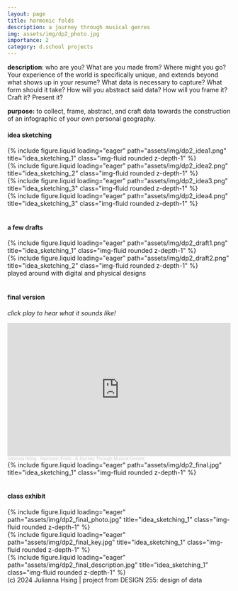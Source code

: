 ```yaml
---
layout: page
title: harmonic folds
description: a journey through musical genres
img: assets/img/dp2_photo.jpg
importance: 2
category: d.school projects
---
```

**description**: who are you? What are you made from? Where might you go? Your experience of the world is specifically unique, and extends beyond what shows up in your resume? What data is necessary to capture? What form should it take? How will you abstract said data? How will you frame it? Craft it? Present it?

**purpose:** to collect, frame, abstract, and craft data towards the construction of an infographic of your own personal geography.

#### **idea sketching**


<div class="row">
    <div class="col-sm mt-3 mt-md-0">
        {% include figure.liquid loading="eager" path="assets/img/dp2_idea1.png" title="idea_sketching_1" class="img-fluid rounded z-depth-1" %}
    </div>
    <div class="col-sm mt-3 mt-md-0">
        {% include figure.liquid loading="eager" path="assets/img/dp2_idea2.png" title="idea_sketching_2" class="img-fluid rounded z-depth-1" %}
    </div>
    <div class="col-sm mt-3 mt-md-0">
        {% include figure.liquid loading="eager" path="assets/img/dp2_idea3.png" title="idea_sketching_3" class="img-fluid rounded z-depth-1" %}
    </div>
    <div class="col-sm mt-3 mt-md-0">
        {% include figure.liquid loading="eager" path="assets/img/dp2_idea4.png" title="idea_sketching_3" class="img-fluid rounded z-depth-1" %}
    </div>
</div>

<br>

#### **a few drafts**
<div class="row">
    <div class="col-sm mt-3 mt-md-0">
        {% include figure.liquid loading="eager" path="assets/img/dp2_draft1.png" title="idea_sketching_1" class="img-fluid rounded z-depth-1" %}
    </div>
    <div class="col-sm mt-3 mt-md-0">
        {% include figure.liquid loading="eager" path="assets/img/dp2_draft2.png" title="idea_sketching_2" class="img-fluid rounded z-depth-1" %}
    </div>
</div>
<div class="caption">
    played around with digital and physical designs
</div>

<br>

#### **final version**
_click play to hear what it sounds like!_
<iframe width="100%" height="300" scrolling="no" frameborder="no" allow="autoplay" src="https://w.soundcloud.com/player/?url=https%3A//api.soundcloud.com/tracks/1946931059&color=%23ff5500&auto_play=false&hide_related=false&show_comments=true&show_user=true&show_reposts=false&show_teaser=true&visual=true"></iframe><div style="font-size: 10px; color: #cccccc;line-break: anywhere;word-break: normal;overflow: hidden;white-space: nowrap;text-overflow: ellipsis; font-family: Interstate,Lucida Grande,Lucida Sans Unicode,Lucida Sans,Garuda,Verdana,Tahoma,sans-serif;font-weight: 100;"><a href="https://soundcloud.com/julianna-hsing" title="Julianna Hsing" target="_blank" style="color: #cccccc; text-decoration: none;">Julianna Hsing</a> · <a href="https://soundcloud.com/julianna-hsing/harmonic-folds-a-journey-through-musical-genres" title="Harmonic Folds - A Journey Through Musical Genres" target="_blank" style="color: #cccccc; text-decoration: none;">Harmonic Folds - A Journey Through Musical Genres</a></div>

<div class="row">
    <div class="col-sm mt-3 mt-md-0">
        {% include figure.liquid loading="eager" path="assets/img/dp2_final.jpg" title="idea_sketching_1" class="img-fluid rounded z-depth-1" %}
    </div>
</div>
<br>

#### **class exhibit**
<div class="row">
    <div class="col-sm mt-3 mt-md-0">
        {% include figure.liquid loading="eager" path="assets/img/dp2_final_photo.jpg" title="idea_sketching_1" class="img-fluid rounded z-depth-1" %}
    </div>
    <div class="col-sm mt-3 mt-md-0">
        {% include figure.liquid loading="eager" path="assets/img/dp2_final_key.jpg" title="idea_sketching_1" class="img-fluid rounded z-depth-1" %}
    </div>
    <div class="col-sm mt-3 mt-md-0">
        {% include figure.liquid loading="eager" path="assets/img/dp2_final_description.jpg" title="idea_sketching_1" class="img-fluid rounded z-depth-1" %}
    </div>
</div>
<div class="caption">
    (c) 2024 Julianna Hsing | project from DESIGN 255: design of data
</div>